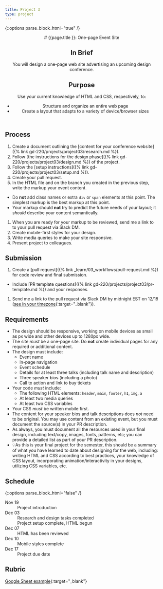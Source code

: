 ```yaml
---
title: Project 3
type: project
---
```


{::options parse_block_html="true" /}

<header>
# {{page.title }}: One-page Event Site

## In Brief
You will design a one-page web site advertising an upcoming design conference.

## Purpose
Use your current knowledge of HTML and CSS, respectively, to:
- Structure and organize an entire web page
- Create a layout that adapts to a variety of device/browser sizes

</header>

<section>

## Process
1. Create a document outlining the [content for your conference website]({% link gd-220/projects/project03/research.md %}).
1. Follow [the instructions for the design phase]({% link gd-220/projects/project03/design.md %}) of the project.
1. Follow the [setup instructions]({% link gd-220/projects/project03/setup.md %}).
1. Create your pull request.
1. In the HTML file and on the branch you created in the previous step, write the markup your event content.
  - Do **not** add class names or extra `div` or `span` elements at this point. The simplest markup is the best markup at this point.
  - Your markup should **not** try to predict the future needs of your layout; it _should_ describe your content semantically.
1. When you are ready for your markup to be reviewed, send me a link to to your pull request via Slack DM.
1. Create mobile-first styles for your design.
1. Write media queries to make your site responsive.
1. Present project to colleagues.

## Submission
1. Create a [pull request]({% link _learn/03_workflows/pull-request.md %}) for code review and final submission.
  - Include [PR template questions]({% link gd-220/projects/project03/pr-template.md %}) and your responses.
1. Send me a link to the pull request via Slack DM by midnight EST on 12/18 ([see in your timezone](https://everytimezone.com/s/82b9cccb){:target="_blank"}).


## Requirements
- The design should be responsive, working on mobile devices as small as px wide and other devices up to 1280px wide.
- The site _must_ be a one-page site. Do **not** create individual pages for any required or additional content.
- The design must include:
  - Event name
  - In-page navigation
  - Event schedule
  - Details for at least three talks (including talk name and description)
  - Three speaker bios (including a photo)
  - Call to action and link to buy tickets
- Your code _must_ include:
  - The following HTML elements: `header`, `main`, `footer`, `h1`, `img`, `a`
  - At least two media queries
  - At least two CSS variables
- Your CSS _must_ be written mobile first.
- The content for your speaker bios and talk descriptions does _not_ need to be original. You may use content from an existing event, but you must document the source(s) in your PR description.
- As always, you must document all the resources used in your final design, including text/copy, images, fonts, patterns, etc; you can provide a detailed list as part of your PR description.
- 💡As this is your final project for the semester, this should be a summary of what you have learned to date about designing for the web, including: writing HTML and CSS according to best practices, your knowledge of CSS layout, incorporating animation/interactivity in your designs, utilizing CSS variables, etc.

</section>

<aside>

## Schedule

{::options parse_block_html="false" /}
<dl>
<dt>Nov 19</dt>
<dd>Project introduction</dd>
<dt>Dec 03</dt>
<dd>Research and design tasks completed</dd>
<dd>Project setup complete, HTML begun</dd>
<dt>Dec 07</dt>
<dd>HTML has been reviewed</dd>
<dt>Dec 10</dt>
<dd>Mobile styles complete</dd>
<dt>Dec 17</dt>
<dd>Project due date</dd>
</dl>

## Rubric
[Google Sheet example](https://docs.google.com/spreadsheets/d/e/2PACX-1vTwhxDx3oZco1CQLtyOhTPnaZ4aAIzSXt62AbhiQLHlvYesx649B08L1XfLbVoRkCenMPsAkfFy2MfW/pubhtml?gid=2130258795&single=true){:target="_blank"}

</aside>
